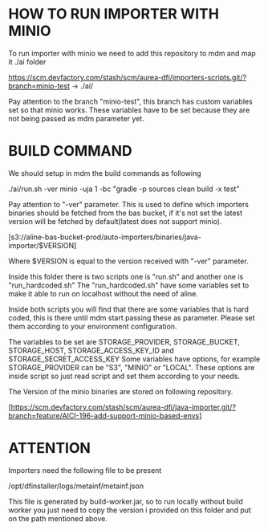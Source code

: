 # HOW TO RUN IMPORTER WITH MINIO

To run importer with minio we need to add this repository to mdm and map it ./ai folder

https://scm.devfactory.com/stash/scm/aurea-dfi/importers-scripts.git/?branch=minio-test  ->  ./ai/

Pay attention to the branch "minio-test", this branch has custom variables set so that minio works. These variables have to be set because they are not being passed as mdm parameter yet.

# BUILD COMMAND

We should setup in mdm the build commands as following

./ai/run.sh -ver minio -uja 1 -bc "gradle -p sources clean build -x test" 

Pay attention to "-ver" parameter. This is used to define which importers binaries should be fetched from the bas bucket, if it's not set the latest version will be fetched by default(latest does not support minio).

[s3://aline-bas-bucket-prod/auto-importers/binaries/java-importer/$VERSION]

Where $VERSION is equal to the version received with "-ver" parameter.

Inside this folder there is two scripts one is "run.sh" and another one is "run_hardcoded.sh"
The "run_hardcoded.sh" have some variables set to make it able to run on localhost without the need of aline.

Inside both scripts you will find that there are some variables that is hard coded, this is there until mdm start passing these as parameter. Please set them according to your environment configuration.

The variables to be set are STORAGE_PROVIDER, STORAGE_BUCKET, STORAGE_HOST, STORAGE_ACCESS_KEY_ID and STORAGE_SECRET_ACCESS_KEY
Some variables have options, for example STORAGE_PROVIDER can be "S3", "MINIO" or "LOCAL". These options are inside script so just read
script and set them according to your needs.

The Version of the minio binaries are stored on following repository.

[https://scm.devfactory.com/stash/scm/aurea-dfi/java-importer.git/?branch=feature/AICI-196-add-support-minio-based-envs]

# ATTENTION

Importers need the following file to be present

/opt/dfinstaller/logs/metainf/metainf.json

This file is generated by build-worker.jar, so to run locally without build worker you just need to copy the version i provided on this folder and put on the path mentioned above.